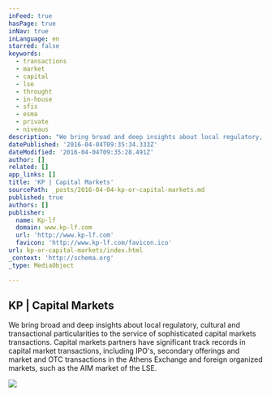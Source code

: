 ```yaml
---
inFeed: true
hasPage: true
inNav: true
inLanguage: en
starred: false
keywords:
  - transactions
  - market
  - capital
  - lse
  - throught
  - in-house
  - sfis
  - esma
  - private
  - niveaus
description: "We bring broad and deep insights about local regulatory, cultural and transactional particularities to the service of sophisticated capital markets transactions. Capital markets partners have significant track records in capital market transactions, including IPO's, secondary offerings and market and OTC transactions in the Athens Exchange and foreign organized markets, such as the AIM market of the LSE."
datePublished: '2016-04-04T09:35:34.333Z'
dateModified: '2016-04-04T09:35:28.491Z'
author: []
related: []
app_links: []
title: 'KP | Capital Markets'
sourcePath: _posts/2016-04-04-kp-or-capital-markets.md
published: true
authors: []
publisher:
  name: Kp-lf
  domain: www.kp-lf.com
  url: 'http://www.kp-lf.com'
  favicon: 'http://www.kp-lf.com/favicon.ico'
url: kp-or-capital-markets/index.html
_context: 'http://schema.org'
_type: MediaObject

---
```

<article style=""><h1>KP | Capital Markets</h1><p>We bring broad and deep insights about local regulatory, cultural and transactional particularities to the service of sophisticated capital markets transactions. Capital markets partners have significant track records in capital market transactions, including IPO's, secondary offerings and market and OTC transactions in the Athens Exchange and foreign organized markets, such as the AIM market of the LSE.</p><img src="http://www.kp-lf.com/upload/people/CNK_photo.jpeg" /></article>